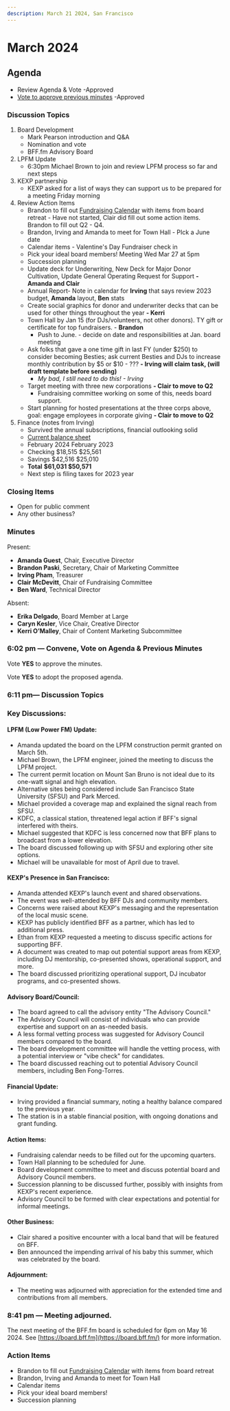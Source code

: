 ```yaml
---
description: March 21 2024, San Francisco
---
```


# March 2024

## Agenda <a href="#isq2qnxilcuv" id="isq2qnxilcuv"></a>

* Review Agenda & Vote -Approved
* [Vote to approve previous minutes](https://docs.google.com/document/d/1HBTF4eBNaFhOdYDYFVIJEblPxGdsKlRT0ArB4ewUt7k/edit#heading=h.qa7bqed2rd19) -Approved

### Discussion Topics <a href="#gh90gq7a3ij6" id="gh90gq7a3ij6"></a>

1. Board Development
   * Mark Pearson introduction and Q\&A
   * Nomination and vote
   * BFF.fm Advisory Board
2. LPFM Update
   * 6:30pm Michael Brown to join and review LPFM process so far and next steps
3. KEXP partnership
   * KEXP asked for a list of ways they can support us to be prepared for a meeting Friday morning
4. Review Action Items
   * Brandon to fill out [Fundraising Calendar](https://docs.google.com/spreadsheets/d/1OZI6nu1juLKetn1abWnRMGdM8_6Fehbi/edit#gid=2036750973) with items from board retreat - Have not started, Clair did fill out some action items. Brandon to fill out Q2 - Q4.
   * Brandon, Irving and Amanda to meet for Town Hall - PIck a June date
   * Calendar items - Valentine's Day Fundraiser check in
   * Pick your ideal board members! Meeting Wed Mar 27 at 5pm
   * Succession planning
   * Update deck for Underwriting, New Deck for Major Donor Cultivation, Update General Operating Request for Support **- Amanda and Clair**
   * Annual Report- Note in calendar for **Irving** that says review 2023 budget, **Amanda** layout, **Ben** stats
   * Create social graphics for donor and underwriter decks that can be used for other things throughout the year **- Kerri**
   * Town Hall by Jan 15 (for DJs/volunteers, not other donors). TY gift or certificate for top fundraisers. - **Brandon**
     * Push to June. - decide on date and responsibilities at Jan. board meeting
   * Ask folks that gave a one time gift in last FY (under $250) to consider becoming Besties; ask current Besties and DJs to increase monthly contribution by $5 or $10 - ??? **- Irving will claim task, (will draft template before sending)**
     * _My bad, I still need to do this! - Irving_
   * Target meeting with three new corporations **- Clair to move to Q2**
     * Fundraising committee working on some of this, needs board support.
   * Start planning for hosted presentations at the three corps above, goal: engage employees in corporate giving **- Clair to move to Q2**
5. Finance (notes from Irving)
   * Survived the annual subscriptions, financial outlooking solid
   * [Current balance sheet](https://docs.google.com/spreadsheets/d/1qnuzZg-mrFwKtMzrD3RIuruSQXKa0BGuwcOnNfx7wc8/edit?usp=sharing)
   * February 2024 February 2023
   * Checking $18,515 $25,561
   * Savings $42,516 $25,010
   * **Total** **$61,031 $50,571**
   * Next step is filing taxes for 2023 year

### Closing Items <a href="#m2d59stcwc8p" id="m2d59stcwc8p"></a>

* Open for public comment
* Any other business?

### Minutes <a href="#zdlkpcfvvx1" id="zdlkpcfvvx1"></a>

Present:

* **Amanda Guest**, Chair, Executive Director
* **Brandon Paski**, Secretary, Chair of Marketing Committee
* **Irving Pham**, Treasurer
* **Clair McDevitt**, Chair of Fundraising Committee
* **Ben Ward**, Technical Director

Absent:

* **Erika Delgado**, Board Member at Large
* **Caryn Kesler**, Vice Chair, Creative Director
* **Kerri O’Malley**, Chair of Content Marketing Subcommittee

### 6:02 pm — Convene, Vote on Agenda & Previous Minutes <a href="#byvicgateta6" id="byvicgateta6"></a>

Vote **YES** to approve the minutes.

Vote **YES** to adopt the proposed agenda.

### 6:11 pm— Discussion Topics <a href="#id-84iqkmbhjywq" id="id-84iqkmbhjywq"></a>

### **Key Discussions:** <a href="#objvrzrqvzgs" id="objvrzrqvzgs"></a>

#### **LPFM (Low Power FM) Update:** <a href="#pz7z91klcko0" id="pz7z91klcko0"></a>

* Amanda updated the board on the LPFM construction permit granted on March 5th.
* Michael Brown, the LPFM engineer, joined the meeting to discuss the LPFM project.
* The current permit location on Mount San Bruno is not ideal due to its one-watt signal and high elevation.
* Alternative sites being considered include San Francisco State University (SFSU) and Park Merced.
* Michael provided a coverage map and explained the signal reach from SFSU.
* KDFC, a classical station, threatened legal action if BFF's signal interfered with theirs.
* Michael suggested that KDFC is less concerned now that BFF plans to broadcast from a lower elevation.
* The board discussed following up with SFSU and exploring other site options.
* Michael will be unavailable for most of April due to travel.

#### **KEXP's Presence in San Francisco:** <a href="#id-18xi3ajujbh1" id="id-18xi3ajujbh1"></a>

* Amanda attended KEXP's launch event and shared observations.
* The event was well-attended by BFF DJs and community members.
* Concerns were raised about KEXP's messaging and the representation of the local music scene.
* KEXP has publicly identified BFF as a partner, which has led to additional press.
* Ethan from KEXP requested a meeting to discuss specific actions for supporting BFF.
* A document was created to map out potential support areas from KEXP, including DJ mentorship, co-presented shows, operational support, and more.
* The board discussed prioritizing operational support, DJ incubator programs, and co-presented shows.

#### **Advisory Board/Council:** <a href="#dp7h6dnkhwdu" id="dp7h6dnkhwdu"></a>

* The board agreed to call the advisory entity "The Advisory Council."
* The Advisory Council will consist of individuals who can provide expertise and support on an as-needed basis.
* A less formal vetting process was suggested for Advisory Council members compared to the board.
* The board development committee will handle the vetting process, with a potential interview or "vibe check" for candidates.
* The board discussed reaching out to potential Advisory Council members, including Ben Fong-Torres.

#### **Financial Update:** <a href="#kpj5wb70mw1e" id="kpj5wb70mw1e"></a>

* Irving provided a financial summary, noting a healthy balance compared to the previous year.
* The station is in a stable financial position, with ongoing donations and grant funding.

#### **Action Items:** <a href="#id-2or95iimedko" id="id-2or95iimedko"></a>

* Fundraising calendar needs to be filled out for the upcoming quarters.
* Town Hall planning to be scheduled for June.
* Board development committee to meet and discuss potential board and Advisory Council members.
* Succession planning to be discussed further, possibly with insights from KEXP's recent experience.
* Advisory Council to be formed with clear expectations and potential for informal meetings.

#### **Other Business:** <a href="#nbgeszwk5axk" id="nbgeszwk5axk"></a>

* Clair shared a positive encounter with a local band that will be featured on BFF.
* Ben announced the impending arrival of his baby this summer, which was celebrated by the board.

#### **Adjournment:** <a href="#id-9v5oyn790wzo" id="id-9v5oyn790wzo"></a>

* The meeting was adjourned with appreciation for the extended time and contributions from all members.

### 8:41 pm — Meeting adjourned. <a href="#id-7w4xi3b53xkb" id="id-7w4xi3b53xkb"></a>

The next meeting of the BFF.fm board is scheduled for 6pm on May 16 2024. See [https://board.bff.fm](https://board.bff.fm/) for more information.

### Action Items <a href="#rqi00b94vu98" id="rqi00b94vu98"></a>

* Brandon to fill out [Fundraising Calendar](https://docs.google.com/spreadsheets/d/1OZI6nu1juLKetn1abWnRMGdM8_6Fehbi/edit#gid=2036750973) with items from board retreat
* Brandon, Irving and Amanda to meet for Town Hall
* Calendar items
* Pick your ideal board members!
* Succession planning
